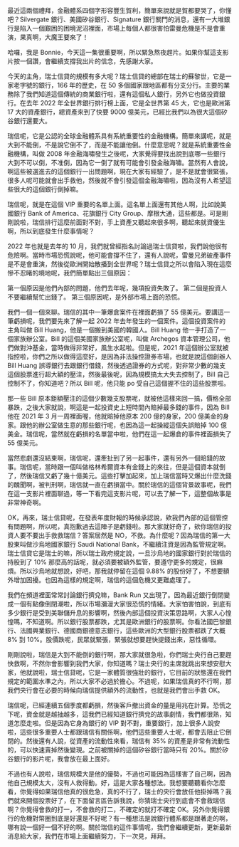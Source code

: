 最近這兩個禮拜，金融體系四個字形容豐生賀利，簡單來說就是賀都要哭了，你懂吧？Silvergate 銀行、美國矽谷銀行、Signature 銀行關門的消息，還有一大堆銀行是陷入一個艱困的困境泥沼裡面，市場上每個人都很害怕雷曼危機是不是會重演，果真啊，大魔王要來了！

哈囉，我是 Bonnie，今天這一集很重要啊，所以緊急熬夜趕片。如果你幫這支影片按一個讚，會繼續支撐我出片的信念，先感謝大家。

今天的主角，瑞士信貸的規模有多大呢？瑞士信貸的總部在瑞士的蘇黎世，它是一家老字號的銀行，166 年的歷史，在 50 多個國家跟地區都有分支分行。主要的業務除了我們知道這個傳統的商業銀行啦，還有這個私人銀行，另外它也做投資銀行。在去年 2022 年全世界銀行排行榜上面，它是全世界第 45 大，它也是歐洲第 17 大的資產銀行，總資產來到了快要 9000 億美元，已經比我們以為很大這個矽谷銀行還要大。

瑞信呢，它是公認的全球金融體系具有系統重要性的金融機構。簡單來講呢，就是大到不能倒，不是說它倒不了，而是不能讓他倒。什麼意思呢？就是系統重要性金融機構，叫做 2008 年金融海嘯發生之後呢，大家覺得要找出說到底哪一些銀行大到不可以倒，不准倒，因為它一倒了就有可能會引發金融海嘯。當然有人會說，啊這些被選進去的這個銀行一出問題啊，現在大家有經驗了，是不是就會很緊張，很多人呢可能就會出手救他，然後就不會引發這個金融海嘯啦，因為沒有人希望這些很大的這個銀行倒掉嘛。

瑞信呢，就是在這個 VIP 重要的名單上面。這名單上面還有其他人啊，比如說美國銀行 Bank of America、花旗銀行 City Group、摩根大通，這些都是。可是剛剛說啦，瑞信排行這麼前面對不對，手上資產又聽起來很多啊，聽起來就資優生啊，所以到底發生什麼事情呢？

2022 年也就是去年的 10 月，我們就曾經指名討論過瑞士信貸啦，我們說他很有危險啊。當時市場恐慌說呢，他可能會撐不住了，還有人說呢，雷曼兄弟破產事件是不是會重演，然後從歐洲開始散播到全世界呢？瑞士信貸之所以會陷入現在這麼慘不忍睹的境地呢，我們簡單點出三個原因：

第一個原因是他們內部的問題，他們去年呢，幾項投資失敗了。
第二個是投資人不要繼續幫忙出錢了。
第三個原因呢，是外部市場上面的恐慌。

我們一個一個來聊。瑞信的其中一筆爆倉案件在裡面虧損了 55 億美元。要講這一筆虧損呢，我們要先來了解一起 2022 年去年發生的一個案件。這個投資案件的主角叫做 Bill Huang，他是一個搬到美國的韓國人。Bill Huang 他一手打造了一個家族辦公室。Bill 的這個美國家族辦公室呢，叫做 Archegos 資本管理公司，他們做對沖基金，當時做得非常好，風生水起啦。但是呢，2021 年這個辦公室就被指控啦，你們之所以做得這麼好，是因為非法操控證券市場，也就是說這個創辦人 Bill Huang 誤導銀行去跟銀行借錢，然後透過證券的方式呢，對非常少數的幾支這個股票進行超大額的壓注，然後最後呢，因為規模搞太大失去控制了，Bill 自己控制不了，你知道吧？所以 Bill 呢，他只能 po 受自己這個握不住的這些股票啦。

那一些 Bill 原本鉅額壓注的這個少數幾支股票呢，就被他這樣來回一搞，價格全部暴跌，之後大家就說，啊這是一起投資史上短時間內賠掉最多錢的事件，因為 Bill 他在 2021 年 3 月一周裡面喔，他就賠掉他原本 200 億的身家，200 億美金的身家。跟他的辦公室做生意的那些銀行呢，也因為這一起操縱這個失誤賠掉 100 億美金。瑞信呢，當然就在虧損的名單當中啦，他們在這一起爆倉的事件裡面損失了 55 億美元。

當然悲劇還沒結束啊，瑞信呢，還牽扯到了另一起事件，還有另外一個賠錢的故事。瑞信呢，當時跟一個叫做格林希爾資本有金錢上的來往，但是這個資本就倒了，然後瑞信又虧了幾十億美元。這些打擊加起來，加上瑞信當時又爆出什麼洗錢的醜聞啊，被判刑啊，瑞信就一直在虧損當中。關於瑞信的這個背景故事呢，我們在這一支影片裡面聊過，等一下看完這支影片呢，可以去了解一下，這整個故事是非常神奇啊。

OK，再來，瑞士信貸呢，在發表年度財報的時候承認說，欸我們內部的這個管控有問題啊，所以呢，真抱歉過去這陣子是虧錢啦。那大家就好奇了，欸你瑞信的投資人要不要出手救救瑞信？答案居然是 NO，不救。為什麼呢？因為瑞信的第一大股東叫做沙烏地國家銀行 Saudi National Bank，不繼續注資是因為監管規定啊。瑞士信貸它是瑞士的嘛，所以瑞士政府規定說，一旦沙烏地的國家銀行對於瑞信的持股到了 10% 那麼高的話呢，就必須要被額外監管，要遵守更多的規定，很麻煩。所以沙烏地就想說，好吧，那我就停留在這個 9.88% 的股份好了，不想要額外增加困擾。也因為這樣的規定啊，瑞信的這個危機又更難處理了。

我們在頻道裡面常常討論銀行擠兌嘛，Bank Run 又出現了。因為最近銀行倒閉變成一個有點像倒閉潮啦，所以市場瀰漫大家很恐慌的情緒。大家怕害怕說，到底有多少銀行是受到美聯儲升息的影響啊，然後內部這個投資決策思路啊，大家人心惶惶嗎，不知道啊。所以銀行股票都跌，尤其是歐洲銀行的股票啊。你看法國巴黎銀行、法國興業銀行、德國商銀德意志銀行，這些歐洲的大型銀行股票都跌了大概 8% 到 10%。股價跌呢，民眾就緊張，緊張就想要趕快提錢出來，惡性循環。

剛剛說啦，瑞信是大到不能倒的銀行啊，那大家就很急啦，你們瑞士央行自己要趕快救啊，不然你會影響到我們大家，你知道嗎？瑞士央行的主席就跳出來想安慰大家，他就說啦，瑞士信貸呢，它是一家體質很強壯的銀行，它目前的狀態還在我們規定的範圍水準之內，所以大家不必過於擔心。不過呢，如果瑞信真的不行啊，那我們央行會在必要的時候向瑞信提供額外的流動性，也就是我們會出手救 OK。

瑞信呢，已經連續五個季度都虧損，然後客戶撤出資金的量是用兆在計算。恐慌之下呢，資金就是越抽越多，這我們已經知道銀行擠兌的故事劇情，我們都很熟，知道怎麼走啦。但是因為它身為銀行的 VIP 對不對，重要銀行，加上很多人說安啦，這些很多重要人士都跟瑞信有關係啊，他們這些重要人士呢，都會去阻止它倒閉的。然後還有人說，從資產的流動性來看，瑞信有 35% 的資產是非常有流動性的，可以快速賣掉然後變現。之前被關掉的這個矽谷銀行當時只有 20%。關於矽谷銀行的影片呢，我會放在最上面好。

不過也有人說啦，瑞信規模大是他的優勢，不過也可能因為這樣害了自己啊，因為他自己規模太大，沒有人救得動。好，這是大家各種想法。我想要聽聽看你怎麼看，你覺得如果瑞信他真的很危急，真的不行了，瑞士的央行會放任他掛掉嗎？我們就來開個投票好了，在下面留言區告訴我說，你猜瑞士央行到底會不會救瑞信啊？你覺得會救的打一，不會救的打二，不確定的就打不確定 OK。另外你覺得銀行的危機對幣圈到底是好還是不好呢？有一種想法是說銀行體系都是跟著走的啊，哪有說一個好一個不好的啊。關於瑞信的這件事情呢，我們會繼續更新，更新最新消息給大家，我們在市場上面繼續努力，下一次見，拜拜。
